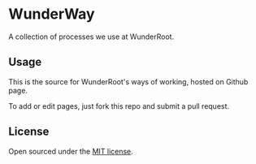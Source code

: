 # WunderWay

A collection of processes we use at WunderRoot.

## Usage

This is the source for WunderRoot's ways of working, hosted on Github page.

To add or edit pages, just fork this repo and submit a pull request.


## License

Open sourced under the [MIT license](LICENSE.md).
